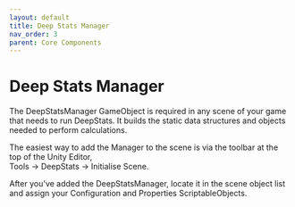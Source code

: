 ```yaml
---
layout: default
title: Deep Stats Manager
nav_order: 3
parent: Core Components
---
```


# Deep Stats Manager

The DeepStatsManager GameObject is required in any scene of your game that needs to run DeepStats. It builds the static data structures and objects needed to perform calculations.

The easiest way to add the Manager to the scene is via the toolbar at the top of the Unity Editor, \
Tools -> DeepStats -> Initialise Scene.

After you've added the DeepStatsManager, locate it in the scene object list and assign your Configuration and Properties ScriptableObjects.

